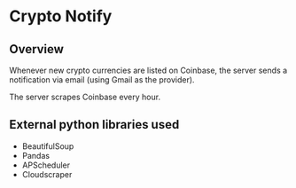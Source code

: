 # Crypto Notify
## Overview 
Whenever new crypto currencies are listed on Coinbase, the server sends a notification via email (using Gmail as the provider).

The server scrapes Coinbase every hour.

## External python libraries used
- BeautifulSoup
- Pandas
- APScheduler
- Cloudscraper

